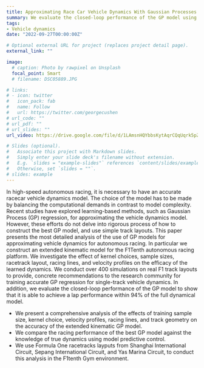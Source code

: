 ```yaml
---
title: Approximating Race Car Vehicle Dynamics With Gaussian Processes For Autonomous Racing
summary: We evaluate the closed-loop performance of the GP model using model predictive control on racecar dynamics learning.
tags:
- Vehicle dynamics
date: "2022-09-27T00:00:00Z"

# Optional external URL for project (replaces project detail page).
external_link: ""

image:
  # caption: Photo by rawpixel on Unsplash
  focal_point: Smart
  # filename: DSC05889.JPG

# links:
# - icon: twitter
#   icon_pack: fab
#   name: Follow
#   url: https://twitter.com/georgecushen
# url_code: ""
# url_pdf: ""
# url_slides: ""
url_video: https://drive.google.com/file/d/1LAmsnHQYbbsKytAqrCQqUqrk5pZ8oodX/view?usp=sharing

# Slides (optional).
#   Associate this project with Markdown slides.
#   Simply enter your slide deck's filename without extension.
#   E.g. `slides = "example-slides"` references `content/slides/example-slides.md`.
#   Otherwise, set `slides = ""`.
# slides: example
---
```


In high-speed autonomous racing, it is necessary to have an accurate racecar vehicle dynamics model. The choice of the model has to be made by balancing the computational demands in contrast to model complexity. Recent studies have explored learning-based methods, such as Gaussian Process (GP) regression, for approximating the vehicle dynamics model. However, these efforts do not delve into rigorous process of how to construct the best GP model, and use simple track layouts. This paper presents the most detailed analysis of the use of GP models for approximating vehicle dynamics for autonomous racing.  In particular we construct an extended kinematic model for the F1Tenth autonomous racing platform.  We investigate the effect of kernel choices, sample sizes, racetrack layout, racing lines, and velocity profiles on the efficacy of the learned dynamics. We conduct over 400 simulations on real F1 track layouts to provide, concrete recommendations to the research community for training accurate GP regression for single-track vehicle dynamics.  In addition, we evaluate the closed-loop performance of the GP model to show that it is able to achieve a lap performance within $94\%$ of the full dynamical model. 

- We present a comprehensive analysis of the effects of training sample size, kernel choice, velocity profiles, racing lines, and track geometry on the accuracy of the extended kinematic GP model. 
- We compare the racing performance of the best GP model against the knowledge of true dynamics using model predictive control.
- We use Formula One racetracks layputs from Shanghai International Circuit, Sepang International Circuit, and Yas Marina Circuit, to conduct this analysis in the F1tenth Gym environment. 